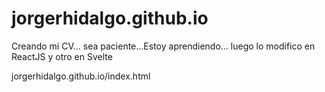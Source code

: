 # jorgerhidalgo.github.io

Creando mi CV... sea paciente...Estoy aprendiendo... luego lo modifico en ReactJS y otro en Svelte

jorgerhidalgo.github.io/index.html
